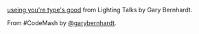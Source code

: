 [useing you're type's good](https://www.destroyallsoftware.com/talks/useing-youre-types-good) from Lighting Talks by Gary Bernhardt.


From #CodeMash by [@garybernhardt](https://twitter.com/garybernhardt).

 
